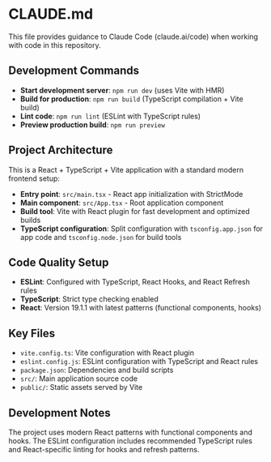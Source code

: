 # CLAUDE.md

This file provides guidance to Claude Code (claude.ai/code) when working with code in this repository.

## Development Commands

- **Start development server**: `npm run dev` (uses Vite with HMR)
- **Build for production**: `npm run build` (TypeScript compilation + Vite build)
- **Lint code**: `npm run lint` (ESLint with TypeScript rules)
- **Preview production build**: `npm run preview`

## Project Architecture

This is a React + TypeScript + Vite application with a standard modern frontend setup:

- **Entry point**: `src/main.tsx` - React app initialization with StrictMode
- **Main component**: `src/App.tsx` - Root application component
- **Build tool**: Vite with React plugin for fast development and optimized builds
- **TypeScript configuration**: Split configuration with `tsconfig.app.json` for app code and `tsconfig.node.json` for build tools

## Code Quality Setup

- **ESLint**: Configured with TypeScript, React Hooks, and React Refresh rules
- **TypeScript**: Strict type checking enabled
- **React**: Version 19.1.1 with latest patterns (functional components, hooks)

## Key Files

- `vite.config.ts`: Vite configuration with React plugin
- `eslint.config.js`: ESLint configuration with TypeScript and React rules
- `package.json`: Dependencies and build scripts
- `src/`: Main application source code
- `public/`: Static assets served by Vite

## Development Notes

The project uses modern React patterns with functional components and hooks. The ESLint configuration includes recommended TypeScript rules and React-specific linting for hooks and refresh patterns.